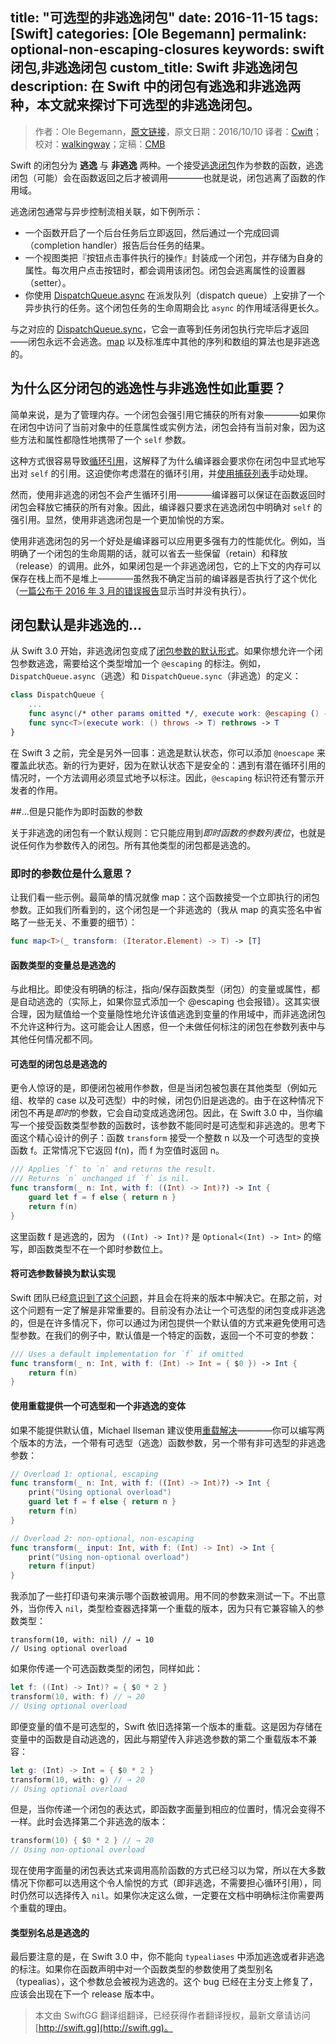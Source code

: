 title: "可选型的非逃逸闭包"
date: 2016-11-15
tags: [Swift]
categories: [Ole Begemann]
permalink: optional-non-escaping-closures
keywords: swift闭包,非逃逸闭包
custom_title: Swift 非逃逸闭包
description: 在 Swift 中的闭包有逃逸和非逃逸两种，本文就来探讨下可选型的非逃逸闭包。
---
> 作者：Ole Begemann，[原文链接](https://oleb.net/blog/2016/10/optional-non-escaping-closures/)，原文日期：2016/10/10
> 译者：[Cwift](http://weibo.com/277195544)；校对：[walkingway](http://chengway.in/)；定稿：[CMB](https://github.com/chenmingbiao)
  







<!--此处开始正文-->

Swift 的闭包分为 **逃逸** 与 **非逃逸** 两种。一个接受[逃逸闭包](https://developer.apple.com/library/content/documentation/Swift/Conceptual/Swift_Programming_Language/Closures.html)作为参数的函数，逃逸闭包（可能）会在函数返回之后才被调用————也就是说，闭包逃离了函数的作用域。

逃逸闭包通常与异步控制流相关联，如下例所示：

* 一个函数开启了一个后台任务后立即返回，然后通过一个完成回调（completion handler）报告后台任务的结果。
* 一个视图类把『按钮点击事件执行的操作』封装成一个闭包，并存储为自身的属性。每次用户点击按钮时，都会调用该闭包。闭包会逃离属性的设置器（setter）。
* 你使用 [DispatchQueue.async]() 在派发队列（dispatch queue）上安排了一个异步执行的任务。这个闭包任务的生命周期会比 `async` 的作用域活得更长久。

与之对应的 [DispatchQueue.sync](https://developer.apple.com/reference/dispatch/dispatchqueue/2016081-sync)，它会一直等到任务闭包执行完毕后才返回——闭包永远不会逃逸。[map](https://developer.apple.com/reference/swift/sequence/1641748-map) 以及标准库中其他的序列和数组的算法也是非逃逸的。

<!--more-->

## 为什么区分闭包的逃逸性与非逃逸性如此重要？

简单来说，是为了管理内存。一个闭包会强引用它捕获的所有对象————如果你在闭包中访问了当前对象中的任意属性或实例方法，闭包会持有当前对象，因为这些方法和属性都隐性地携带了一个 `self` 参数。

这种方式很容易导致[循环引用](https://developer.apple.com/library/content/documentation/Swift/Conceptual/Swift_Programming_Language/AutomaticReferenceCounting.html#//apple_ref/doc/uid/TP40014097-CH20-ID56)，这解释了为什么编译器会要求你在闭包中显式地写出对 `self` 的引用。这迫使你考虑潜在的循环引用，并[使用捕获列表](https://developer.apple.com/library/content/documentation/Swift/Conceptual/Swift_Programming_Language/AutomaticReferenceCounting.html#//apple_ref/doc/uid/TP40014097-CH20-ID56)手动处理。

然而，使用非逃逸的闭包不会产生循环引用————编译器可以保证在函数返回时闭包会释放它捕获的所有对象。因此，编译器只要求在逃逸闭包中明确对 `self` 的强引用。显然，使用非逃逸闭包是一个更加愉悦的方案。

使用非逃逸闭包的另一个好处是编译器可以应用更多强有力的性能优化。例如，当明确了一个闭包的生命周期的话，就可以省去一些保留（retain）和释放（release）的调用。此外，如果闭包是一个非逃逸闭包，它的上下文的内存可以保存在栈上而不是堆上————虽然我不确定当前的编译器是否执行了这个优化（[一篇公布于 2016 年 3 月的错误报告](https://bugs.swift.org/browse/SR-904)显示当时并没有执行）。

## 闭包默认是非逃逸的...

从 Swift 3.0 开始，非逃逸闭包变成了[闭包参数的默认形式](https://github.com/apple/swift-evolution/blob/master/proposals/0103-make-noescape-default.md)。如果你想允许一个闭包参数逃逸，需要给这个类型增加一个 `@escaping` 的标注。例如，` DispatchQueue.async `（逃逸）和 `DispatchQueue.sync`（非逃逸）的定义：

```swift
class DispatchQueue {
    ...
    func async(/* other params omitted */, execute work: @escaping () -> Void)
    func sync<T>(execute work: () throws -> T) rethrows -> T
}
```

在 Swift 3 之前，完全是另外一回事：逃逸是默认状态，你可以添加 `@noescape` 来覆盖此状态。新的行为更好，因为在默认状态下是安全的：遇到有潜在循环引用的情况时，一个方法调用必须显式地予以标注。因此，`@escaping` 标识符还有警示开发者的作用。

##...但是只能作为即时函数的参数

关于非逃逸的闭包有一个默认规则：它只能应用到*即时函数的参数列表位*，也就是说任何作为参数传入的闭包。所有其他类型的闭包都是逃逸的。

### 即时的参数位是什么意思？

让我们看一些示例。最简单的情况就像 map：这个函数接受一个立即执行的闭包参数。正如我们所看到的，这个闭包是一个非逃逸的（我从 map 的真实签名中省略了一些无关、不重要的细节）：

```swift
func map<T>(_ transform: (Iterator.Element) -> T) -> [T]
```

#### 函数类型的变量总是逃逸的

与此相比。即使没有明确的标注，指向/保存函数类型（闭包）的变量或属性，都是自动逃逸的（实际上，如果你显式添加一个 @escaping 也会报错）。这其实很合理，因为赋值给一个变量隐性地允许该值逃逸到变量的作用域中，而非逃逸闭包不允许这种行为。这可能会让人困惑，但一个未做任何标注的闭包在参数列表中与其他任何情况都不同。

#### 可选型的闭包总是逃逸的

更令人惊讶的是，即便闭包被用作参数，但是当闭包被包裹在其他类型（例如元组、枚举的 case 以及可选型）中的时候，闭包仍旧是逃逸的。由于在这种情况下闭包不再是*即时*的参数，它会自动变成逃逸闭包。因此，在 Swift 3.0 中，当你编写一个接受函数类型参数的函数时，该参数不能同时是可选型和非逃逸的。思考下面这个精心设计的例子：函数 `transform` 接受一个整数 n 以及一个可选型的变换函数 f。正常情况下它返回 f(n)，而 f 为空值时返回 n。

```swift
/// Applies `f` to `n` and returns the result.
/// Returns `n` unchanged if `f` is nil.
func transform(_ n: Int, with f: ((Int) -> Int)?) -> Int {
    guard let f = f else { return n }
    return f(n)
}
```
这里函数 f 是逃逸的，因为 ` ((Int) -> Int)?` 是 `Optional<(Int) -> Int>` 的缩写，即函数类型不在一个即时参数位上。

#### 将可选参数替换为默认实现

Swift 团队已经[意识到了这个问题](https://bugs.swift.org/browse/SR-2444)，并且会在将来的版本中解决它。在那之前，对这个问题有一定了解是非常重要的。目前没有办法让一个可选型的闭包变成非逃逸的，但是在许多情况下，你可以通过为闭包提供一个默认值的方式来避免使用可选型参数。在我们的例子中，默认值是一个特定的函数，返回一个不可变的参数：

```swift
/// Uses a default implementation for `f` if omitted
func transform(_ n: Int, with f: (Int) -> Int = { $0 }) -> Int {
    return f(n)
}
```

#### 使用重载提供一个可选型和一个非逃逸的变体

如果不能提供默认值，Michael Ilseman 建议使用[重载解决](https://lists.swift.org/pipermail/swift-users/Week-of-Mon-20160912/003300.html)————你可以编写两个版本的方法，一个带有可选型（逃逸）函数参数，另一个带有非可选型的非逃逸参数：

```swift
// Overload 1: optional, escaping
func transform(_ n: Int, with f: ((Int) -> Int)?) -> Int {
    print("Using optional overload")
    guard let f = f else { return n }
    return f(n)
}

// Overload 2: non-optional, non-escaping
func transform(_ input: Int, with f: (Int) -> Int) -> Int {
    print("Using non-optional overload")
    return f(input)
}
```
我添加了一些打印语句来演示哪个函数被调用。用不同的参数来测试一下。不出意外，当你传入 `nil`，类型检查器选择第一个重载的版本，因为只有它兼容输入的参数类型：

```swfit
transform(10, with: nil) // → 10
// Using optional overload
```

如果你传递一个可选函数类型的闭包，同样如此：

```swift
let f: ((Int) -> Int)? = { $0 * 2 }
transform(10, with: f) // → 20
// Using optional overload
```
即便变量的值不是可选型的，Swift 依旧选择第一个版本的重载。这是因为存储在变量中的函数是自动逃逸的，因此与期望传入非逃逸参数的第二个重载版本不兼容：

```swift
let g: (Int) -> Int = { $0 * 2 }
transform(10, with: g) // → 20
// Using optional overload
```

但是，当你传递一个闭包的表达式，即函数字面量到相应的位置时，情况会变得不一样。此时会选择第二个非逃逸的版本：

```swift
transform(10) { $0 * 2 } // → 20
// Using non-optional overload
```
现在使用字面量的闭包表达式来调用高阶函数的方式已经习以为常，所以在大多数情况下你都可以选用这个令人愉悦的方式（即非逃逸，不需要担心循环引用），同时仍然可以选择传入 `nil`。如果你决定这么做，一定要在文档中明确标注你需要两个重载的理由。

#### 类型别名总是逃逸的

最后要注意的是，在 Swift 3.0 中，你不能向 `typealiases` 中添加逃逸或者非逃逸的标注。如果你在函数声明中对一个函数类型的参数使用了类型别名（typealias），这个参数总会被视为逃逸的。这个 bug 已经在主分支上修复了，应该会出现在下一个 release 版本中。

> 本文由 SwiftGG 翻译组翻译，已经获得作者翻译授权，最新文章请访问 [http://swift.gg](http://swift.gg)。